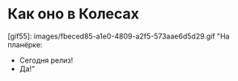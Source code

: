 # Как оно в Колесах

[gif1]: images/e1fb0078e703279fc2d46cd54672259d.gif "Тонкий уехал в отпуск, а у нас апи"

[gif2]: images/97e7f3a2c626d1734d5242bc13174839.gif "внедрили апи на колёсах"

[gif3]: images/2177f452e2078fe80a3d2bbd924c91e9.gif "работа над баннеркой"

[gif4]: images/8bb527744d16b3493f90addee359d710.gif "Тонкий пришёл на работу"

[gif5]: images/d244cbf82727a465a893dd83fabe6cf7.gif "Тонкий оценивает работу остальных разработчиков"

[gif6]: images/332173d4caba2134da9816d45a612a63.gif "Борода месяц писал кору дуба"

[gif7]: images/f6216d31488012fb859130d5bb4d571e.gif "решили начать использовать зендовские формы"

[gif8]: images/c537c9348cb5fe4b4fcb26a4dcecc9d0.gif "забрали айдрайв"

[gif9]: images/b0050b9864280cbc54d1b3599fbe5fda.gif "Тонкий проводит собеседование"

[gif10]: images/05fd0541714fd6b454fbc74b54acc5a7.gif "Купили кофе-машину"

[gif11]: images/c4d197f67b21d0c42b17a94e5f4b8934.gif "Задал Максиму простой вопрос"

[gif12]: images/a23caa99-d883-40b5-a8d9-4dee16a79b36.gif "Когда Борода проводил собеседования"

[gif13]: images/0275e87a-f1af-457f-a9eb-45263a58f5e9.gif "... или так"

[gif14]: images/e5a6440c-6fcc-4ee9-abbe-405fc3979f48.gif "Максим в 12:45"

[gif15]: images/bb7b6810-b6e1-478b-931a-7c1f756c303c.gif "DROP DATABASE kolesa © mkw"

[gif16]: images/cdc3fb4f-a927-4abc-932a-79a3c8bc06b5.gif "Завели баннерку на одном бекенде вместо четырёх"

[gif17]: images/ff24cc61-2514-43bc-9cf6-d7d964c515e7.gif "Код после SEO-оптимизации"

[gif18]: images/93c36202-00b6-47e8-98bd-c7db3ad92a0f.gif "«Мне некогда читать книгу Pro Git»"

[gif19]: images/225d77ca-3530-4ff6-b325-d5a3c3e3c76b.gif "Fatal error: Call to member function of non-object"

[gif20]: images/208aee70-6569-4b42-bffb-06202ff789e2.gif "«Давайте уменьшим количество http-запросов с помощью AJAX»"

[gif21]: images/83893ce9-3147-4f0a-8614-59ae824a642f.gif "Борода прочитал баг-репорт от Ирины"

[gif22]: images/197b2590-9542-4ff4-a6e5-62304b857ea6.gif "Максим заскучал"

[gif23]: images/6fc43fa7-2165-43b9-8575-fa98c8c9de3d.gif "... или так"

[gif24]: images/c72b9b02-0be9-4f22-aa2c-2a562646a1ae.gif "Хотфикс прямо на продакшне"

[gif25]: images/de0dbfd7-4d6f-48e2-b71b-ff392122ca76.gif "21:30, kolesa.kz"

[gif26]: images/e8869aba-371d-44ee-81fb-ccc8da022404.gif "Директор заметил баг"

[gif27]: images/b49f06c8-7a99-45de-8d2f-cd87675803a3.gif "Максим и парсеры"

[gif28]: images/634bbbaf-295c-47d1-9afa-89f95f42de42.gif "alaps-vm-kolesa-fe1 $ tail -f /var/log/haproxy.log"

[gif29]: images/d9fb59c2-f413-47fd-a03f-3a4bc40cccb9.gif "«Зачем Колёсам штатный админ?!»"

[gif30]: images/aef97578-ddac-4690-b0d4-87832af6a1e6.gif "«Остались мелочи по вёрстке»"

[gif31]: images/8e17afbf-e9bb-4448-963d-d089211de0ed.gif "Троллим Зелёного"

[gif32]: images/096d48ea-5430-4f06-9f93-5e28d07d844f.gif "Троллим Фару"

[gif33]: images/315b6d64-f844-4ee8-8dff-686d2363a39c.gif "Переход на Git"

[gif34]: images/0694daef-7361-48be-bf6b-adca1a5eee9b.gif "Максим обновляет GitLab"

[gif35]: images/dd6a4b3e-f8e3-4c28-85f9-b520a16b106d.gif "Админ с точки зрения программистов"

[gif36]: images/7f8e7f0b-e9c7-459f-9b07-95c14c96f2ee.gif "«Перенесите фичу на Крышу, там же просто копипаста!»"

[gif37]: images/ed7734a2-c78f-4d6c-af24-4ef038020610.gif "Жанат и Аким"

[gif38]: images/22164fab-a34c-44d1-95fc-b2e566c020c2.gif "Борода пишет код"

[gif39]: images/d57656f2-3947-4317-a355-f653bff84433.gif "... или так"

[gif40]: images/d29df67b-ab12-4d3e-b081-6e0e8584ac5e.gif "Утро Тонкого"

[gif41]: images/552ddb9a-9ad0-46a1-aa71-e667990d3d0d.gif "... и вечер Максима"

[gif42]: images/224e70d8-2361-458f-b17f-637d162765a1.gif "Тонкий на merge request'ах"

[gif43]: images/2d8e33a7-bbdc-4efc-b480-eb01d0eecc7c.gif "Своя обёртка над СУБД и кешем"

[gif44]: images/f4a4b036-6e8d-4b1c-914f-0082e02609cd.gif "Выгрузка для Яндекса не работает"

[gif45]: images/61831667-f264-4be1-bfb5-503757092026.gif "Тегированный кеш от Павла Черторогова"

[gif46]: images/2da6235d-3228-406e-b00b-d04ab19ee9f5.gif "Артёма попросили «причесать формы»"

[gif47]: images/1beb7e65-80dd-4a7f-8e2e-bddf710ebcb0.gif "Разработчики и Linux"

[gif48]: images/9ea657eb-472b-4fee-ac31-9c55caadb5f3.gif "«Кто хочет исправить этот баг?»"

[gif49]: images/2fbe4e51-4996-4045-8bdf-bb82cc4a99a0.gif "Лекция по архитектуре Колёс. Третий слева — Зелёный."

[gif50]: images/1786f326-d45a-4e83-9c37-5724468373fb.gif "«Игорь, можешь подойти, у меня тут небольшой замес»"

[gif51]: images/9edcd9ec-d1f5-4bfb-9487-0d39e7d7e152.gif "«Зарелизим это сегодня, в пятницу, ведь ещё всего-лишь 17:10»"

[gif52]: images/2c871dba-1ec4-4a99-9d8f-cb766f8580c3.gif "Николай пришёл работать в Колёса"

[gif53]: images/d4ff7859-9589-46aa-85ff-3b72b76cabcb.gif "Ирина пришла к нам в кабинет"

[gif54]: images/7e045c78-fbd0-4632-93b7-7f15ce3b3da2.gif "Корявая миграция убила в базе статистику за прошлый год, но мы предварительно сделали бекап"

[gif55]: images/fbeced85-a1e0-4809-a2f5-573aae6d5d29.gif "На планёрке:
- Сегодня релиз!
- Да!"

[gif56]: images/13d1bc42-955e-4a0d-864e-4f2dd125eab0.gif "Основной принцип рефакторинга легаси-кода"

[gif57]: images/290580ab-114f-473c-be11-fc74134e27c8.gif "Кто-то по незнанию решил тролльнуть Тонкого"

[gif58]: images/Reynholm-window-exit.gif "Директор, когда мы налажали (в который раз)"

[gif59]: images/80a10f54-7cc1-4493-9058-ed2cef9d0335.gif "Отправили лишних 200К писем"

[gif60]: images/da012dce-3094-4896-998d-d8fc75971b65.gif "Фара ждет, когда запушит Дима, Дима ждёт, когда запушит Гриша, а Борода ждёт, когда запушит хоть кто-нибудь."

[gif61]: images/2645738.gif "Тестировщики в процессе тестирования."

[gif62]: images/1555519_10202715066259058_1086375308_n.jpg "Рабочий процесс отдела разработки — взгляд со стороны."

[gif63]: images/512dcad1-057b-466c-852f-c4068c827200.gif "Тонкий, ты пофиксал ту багу в апишке? (trollface)"

[gif64]: images/46eBiK.gif "Борода перед каждым крупным релизом."

[gif65]: images/022a4b86-b7f5-41cc-927f-1b25bbb12cad.gif "Когда ждёшь, пока Тонкий смотрит твой MR."

[gif66]: images/3bed67f4-c0c7-4659-97c7-59eee58de8d4.gif "Неделю верстали Маркет, сказали «Всё готово» и Начальник решил посмотреть."

[gif67]: images/42b0331c-9193-4047-9db3-6b227bb4b356.gif "Ответ на предложение зарелизить код в пятницу после обеда."

[gif68]: images/d7c21fa0-2037-4ade-b7e6-a92292008e80.gif "Добавляем сезонные коэффициенты в баннерку."

[gif69]: images/market-deploy.gif "Запуск Маркета в пре-продакшн."

[gif70]: images/912503a1-48ed-4aac-b8b9-4217700d726e.gif "Когда заходит Директор."

[gif71]: images/6e593207-c89b-4705-a51c-3179ee18aba3.gif "«Мы сделаем Маркет за полгода»."

[gif72]: images/22e359f0-848e-472e-936e-28f37b62a092.gif "Форма подачи на Маркете."

[gif73]: images/f4c980dc-3240-4aca-8bfd-501e29edafa3.gif "Приняли MR от Григория."

[gif74]: images/7d616e3d-9517-422d-8445-b6f0c4a88e4a.gif "«Начальник, посмотри, я доделал регионы на Маркете!»"

[gif75]: images/b9b74d60-a467-4cf0-bb62-a197efde160c.gif "Тонкий чинит поиск по регионам."

[gif76]: images/3a3cfd91-7556-4bbe-8a68-831f0334caa3.gif "Презентация Маркета акционерам."

[gif77]: images/funny_karma_gifs5_vk_com_stolbn.gif "Решил подъебать Максима."

[gif78]: images/ac1617b1-7404-4149-876a-b11fb5253c1e.gif "Гриша и Артём закрывают issue «Авторский надзор»."

[gif79]: images/8805623a-269d-4456-af18-c906bbbb65a1.gif "Наглядная демонстрация процесса построения «хлебных крошек» на Маркете."

[gif80]: images/126f633143ba7a5cb18e518876963848.gif "Запуск Маркета в продакшн."

[gif81]: images/b7ec30a3-7d85-4517-99e6-0f3a0fb22a66.gif "Так и живём…"

[gif82]: images/dce8e3f8-fc44-475a-95cd-276b5a056a34.gif "Начальник вернулся из отпуска."

[gif83]: images/daily_gifdump_453_0686c076.gif "Доработки после code-review."

[gif84]: images/0f7d6318-194e-49dc-8e08-1e8309af5c98.gif "Процесс разработки Маркета."

[gif85]: images/c9d6808b-f4fe-4330-920e-f80a324b7e1c.gif "В критической ситуации у Максима всегда есть верные помощники."

[gif86]: images/86dc08f74a425513d229e2f425e928ca.gif "Отдел разработки со стороны."

[gif87]: images/67f79f1b-0e60-44b8-8e8d-b055e336f048.gif "Типичное собеседование с Сиропычем."

[gif88]: images/169382_10a4.gif "«Смотри, какую клёвую штуку я сделал!»"

[gif89]: images/2f911054-5a36-4fb5-9633-f0c5b8dc16f0.gif "Нам сказали, что в новом офисе будет open space."

[gif90]: images/3cc73f64-5124-483b-a1ba-175d80f68433.gif "— Игорь, у меня тут такая проблема…
— Спроси лучше у Тонкого (trollface)"

[gif91]: images/5e20a3a2-032a-42ca-821f-0958facd97fc.gif "Процесс прохождения Code-review."

[gif92]: images/0ff02d8c-3bf5-493c-8df6-fabb6a72197f.gif "«Код Маркета будет прост и понятен!»"

[gif93]: images/c3e2a8e4-e262-4b4b-af37-2face4615ab6.gif "Тонкий, Аким и валидация на Колёсах."

[gif94]: images/b1b3ca96-efcb-4ecb-ba20-259a49da4c73.gif "Релиз публичного профиля на Маркете."

[gif95]: images/63e1f331-bee2-4648-af36-709f123ea05d.gif "«Должники» на понедельничной планёрке."

[gif96]: images/ce89ea2e-7ed7-4e1d-802c-80661887fd68.gif "Нужно сделать интеграцию баннерки с 1С."

[gif97]: images/4289680e-8be8-4385-abfe-8330cdb7e57a.gif "Очередь на тестирование глазами разработчиков."

[gif98]: images/ef971365-6883-4643-9f5a-cfab15b19cc7.gif "Не понял задачу, не прочитал стандарты кодирования, не написал инструкции для деплоя и что из этого в итоге вышло."

[gif99]: images/Minometchiki.gif "Первая попытка зарелизить «Новые авто»."

[gif100]: images/c7fa5952-c226-4887-aaad-4e6c38b3c061.gif "Нельзя так просто взять и написать код без…"

[gif101]: images/Ckw1Ly.gif "Команда Маркета здесь, здесь все, Никита, Стас и Гриша Метёлкин."

[gif102]: images/4c1bc464-552c-4bc7-b3c2-5038ca168196.gif "Выложили рефакторинг NodLegacy в API."

[gif103]: images/bf6f9e8d-f2e0-414e-9353-925d780f89e3.gif "Максим и MicroCloud."

[gif104]: images/4f95a269-9039-469e-8e9d-695e8be89308.gif "Пока не отдали тестировщикам кнопку деплоя."

[gif105]: images/KeOdr7.gif "Директор разрешил выпилить Гемиус."

[gif106]: images/d14f98a7-115c-4503-9d32-e20d34b2be43.gif "«Ведущие» перед крупным релизом."

[gif107]: images/5a42dc36-7db1-4acb-a388-e5f717e3a316.gif "Копипастим код с Маркета на Колёса."

[gif108]: images/b08faec6-e403-47bb-8c18-41eea6aeee83.gif "Внедряем SSO и ВНЕЗАПНО «Call to undefined function Security\mcrypt_get_iv_size()»"

[gif109]: images/f4e5ada8-3ccc-4ad7-b55b-a75a1a9461ff.gif "Мобильная версия к 20-му апреля."

[gif110]: images/2032e87c-f5bc-4176-b93c-e6fc7cb45df6.gif "Ожидания от мобильной версии Маркета."

[gif111]: images/a4a024bd-004c-40e9-9f89-2c7421eec95f.gif "Сказали запустить моб. версию к 20-му апреля."

[gif112]: images/4997e590-5cb6-4cc2-a61f-90b315a58102.gif "Первый раз настраиваешь сборку в бамбу."

[gif113]: images/71ac6b0c-9d7e-4697-8721-55fc7df913ac.gif "Григорий пишет код."

[gif114]: images/cde893cd-2d8d-4ed0-afb5-488085d00ea6.gif "Мобильная версия Колёс движется к релизу."

[gif115]: images/1375179273_484568944.gif "Начинаем писать автотесты."

[gif116]: images/ezgif-1221069796.gif "Перевод SMS на методы API."

[gif117]: images/c5189909-e240-4ba3-a75b-7f110839e3b9.gif "Проект «Крутые запчасти»."

[gif118]: images/pA9zE.gif "Выработка стандарта css."

[gif119]: images/tumblr_nvr0kzpk7L1uuyy36o1_400.gif "Делаешь большую интересную задачу, но всегда находится что-то срочное."

[gif120]: images/b030f0d5-0daf-4cea-b9c2-6db1e296c248.gif "Работа над платёжным шлюзом."

[gif121]: images/giphy.gif "Когда приоритеты задачи меняются несколько раз в день."

[gif122]: images/giphy1.gif "Это про нас © Директор"

[gif123]: images/681e9b93-078b-48f4-bad1-7e36c492ba24.gif "Льем хотфикс на продакшн «Да там только CSS»"

[gif124]: images/39b023c7-dd64-47b2-a8dc-fa56e2d6a8e6.gif "Релиз сервиса подсчёта просмотров на InfluxDB"

[gif125]: images/5f9aV49HRZNUFeGlv8q8_Softball_Legend.gif "Релиз фичи, полностью покрытой тестами"

[gif126]: images/94b067df-3930-422f-adeb-726505a7c561.gif "Тонкий уходит из Колёс"

[gif127]: images/1456137823-edf7da6903f5d94f90f8f6bb28cb97ef.gif "Когда «немножко сломал» _health в API"

[gif128]: images/4a8afadf-30f1-47d8-946e-799a442f45f4.gif "У нас будет единый API для трёх проектов, говорили они"

[gif129]: images/l2R02CF7AKCEZmeSk.gif "Когда взялся написать скрипт автопродления проверенных авто"

[gif130]: images/502bea02-5ffb-40e7-a8c2-a03ee2e7597d.gif "Тестовый обед в компании"

[gif131]: images/6090b86d-14b5-4a28-916c-935c2dacca77.gif "Гриша предложил помощь с ПШБ"

[gif132]: images/114a9c4e0.gif "OpenStack Swift сломался"

[gif133]: images/200.gif "Каждый раз, когда пытаешься ускорить поиск в API"

[gif134]: images/3oz8xXYDoGM0QUDnfW.gif "Релиз ЛС на Маркете"

[gif135]: images/90c10886-fa59-4f94-b295-834944b38fec.gif "Строим своё хранилище фотографий"

[gif136]: images/borsch1.gif "Мотивация от Алексея"

[gif137]: images/ezgif-1848815824.gif "Разработка формы подачи для Колёс на новом движке"

[gif138]: images/ezgif.com-809bc7cd55.gif "Когда намержили все фиксы по дефектовочному акту в одну ветку и мержим её в мастер"

[gif139]: images/15656170_1431291790221971_2469213678138818560_n.gif "Менеджер, разработчик и задача «Click to add description»"

[gif140]: images/ezgif-1-8150a790ce.gif "Борода и Алексей выбирают между MediaWiki и Confluence"

[gif141]: images/ezgif-1-183daa1517.gif "Когда после PHP изучаешь Golang"

[gif142]: images/tumblr_ojuso5uFbE1s02vreo1_400.gif "Внедряем Clickhouse"

[gif143]: images/e84fa9c2-0247-4afe-9745-0cee51e65ffb.gif "Фоточки не грузятся"

[gif144]: images/e60dca89-c008-4b10-b8f4-5d98b445fbbe.gif "Работа над автокредитом"

[gif145]: images/ezgif-4-00920b173b.gif "Копипастим сочный поиск с Маркета на Колёса"

[gif146]: images/ezgif-4-329f991a7d.gif "Когда сломался эластик"

[gif147]: images/ezgif-4-5cc1f6ebbf.gif "Смотришь PR по автокредиту"

[gif148]: images/fef653a7-7d1a-4492-a5ec-f2cd313f4dc9.gif "Когда релизили PHP7 в API, а сломали PPA"

[gif149]: images/ezgif-3-87bf66a759.gif "Построили отказоустойчивое хранилище фоток (на самом деле нет)"

[gif150]: images/f4f4f273-99f3-4057-a1bb-080fe25f30b9.gif "Процесс внедрения МСФО (проектировали шоколадный фонтан, а получилось это)"

[gif151]: images/ezgif-4-82aba35ff7af.gif "Релиз вип-блока на Колесах"

[gif152]: images/ezgif-1-f115e1e52ca0.gif "Очередной релиз ПШБ"

[gif153]: images/ezgif-1-72dda473be0e.gif "Кода продакт-менеджеру невтерпеж"

[gif154]: images/scooter.gif "Четкое планирование и декомпозиция, а потом дедлайн..."

[gif155]: images/3iywzc.gif "Зарелизили новую фичу, ожидая высокие KPI"

[gif156]: images/3iywkx.gif "Принципы командной работы в действии"

[gif157]: images/vorota.gif "Делаем новый каталог в Колесах"